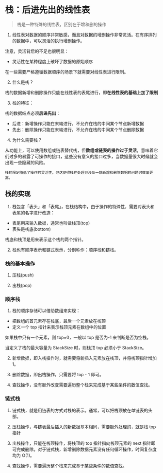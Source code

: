 # 栈：后进先出的线性表

> 栈是一种特殊的线性表，区别在于增和删的操作

1. 线性表对数据的顺序非常敏感，而且对数据的增删操作非常灵活。在有序排列的数据中，可以灵活的执行增删操作。

注意，灵活背后的不足也很明显：

- 灵活性在某种程度上破坏了数据的原始顺序

在一些需要严格遵循数据顺序的场景下就需要对线性表进行限制。

2. 什么是栈？

栈的数据新增和删除操作只能在线性表的表尾进行，即**在线性表的基础上加了限制**

3. 栈的特征：

栈的数据结点必须**后进先出**：

- 后进：新增操作只能在末端进行，不允许在栈的中间某个节点新增数据
- 先出：删除操作只能在末端进行，不允许在栈的中间某个节点删除数据

4. 为什么需要栈？

从功能上，可以使用数组或链表替代栈，但**数组或链表的操作过于灵活**，意味着它们过多的暴露了可操作的接口，这些没有意义的接口过多，当数据量很大时候就会出现一些隐藏的风险。

`栈的限定降低了操作的灵活性，但这使得栈在处理只涉及一端新增和删除数据的问题时效率更高。`

## 栈的实现

1. 栈包含「表头」和「表尾」，在栈结构中，由于操作的特殊性，需要对表头和表尾的名字进行改造：

- 表尾用来输入数据，通常也叫做栈顶(top)
- 表头是栈底(bottom)

栈底和栈顶是用来表示这个栈的两个指针。

2. 栈也有顺序表示和链式表示，分别称作：顺序栈和链栈。

### 栈的基本操作

1. 压栈(push)

2. 出栈(pop)

### 顺序栈

1. 栈的顺序存储可以借助数组来实现：

- 把数组的首元素存在栈底，最后一个元素放在栈顶
- 定义一个 top 指针来表示栈顶元素在数组中的位置

如果栈中只有一个元素，则 top=0，一般以 top 是否为-1 来判断是否为空栈。

当定义了栈的最大容量为 StackSize 时，则栈顶 top 必须小于 StackSize。

2. 新增数据，即入栈操作时，就需要将新插入元素放在栈顶，并将栈顶指针增加 1。

3. 删除数据，即出栈操作，只需要将 top - 1 即可。

4. 查找操作，没有额外改变需要遍历整个栈来完成基于某些条件的数值查找。

### 链式栈

1. 链式栈，就是用链表的方式对栈的表示。通常，可以把栈顶放在单链表的头部。

2. 压栈操作，与链表最后插入的新数据基本相同，需要额外处理的，就是栈 top 指针

3. 出栈操作，只能在栈顶操作，将栈顶的 top 指针指向栈顶元素的 next 指针即可完成删除。对于链式栈，新增删除数据元素没有任何循环操作，时间复杂度均为 O(1)。

4. 查找操作，需要遍历整个栈来完成基于某些条件的数值查找。
